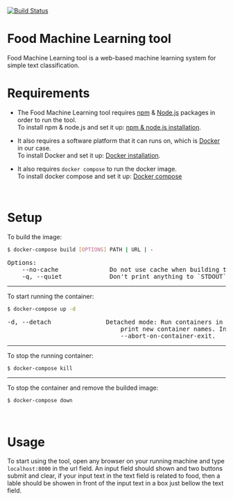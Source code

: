 [![Build Status](https://app.travis-ci.com/FaisalAldarees/Workshop-02-CS392-04-171.svg?branch=main)](https://app.travis-ci.com/FaisalAldarees/Workshop-02-CS392-04-171)

# Food Machine Learning tool

Food Machine Learning tool is a web-based machine learning system for simple text classification.
<br>

# Requirements

- The Food Machine Learning tool requires [npm](https://www.npmjs.com/) & [Node.js](https://nodejs.org/en/) packages in order to run the tool.<br>
To install npm & node.js and set it up: [npm & node.js installation](https://docs.npmjs.com/getting-started).<br>
- It also requires a software platform that it can runs on, which is [Docker](https://www.docker.com/) in our case.<br>
To install Docker and set it up: [Docker installation](https://docs.docker.com/desktop/).<br>

- It also requires `docker compose` to run the docker image.<br>
To install docker compose and set it up: [Docker compose](https://docs.docker.com/compose/install/)
<br>

# Setup

To build the image:
```Bash
$ docker-compose build [OPTIONS] PATH | URL | -
```
<pre>
Options:
    --no-cache              Do not use cache when building the image.
    -q, --quiet             Don't print anything to `STDOUT`.
</pre>
___
To start running the container:
```Bash
$ docker-compose up -d
```
<pre>
-d, --detach               Detached mode: Run containers in the background,
                               print new container names. Incompatible with
                               --abort-on-container-exit.
</pre>
___
To stop the running container:
```Bash
$ docker-compose kill
```
___
To stop the container and remove the builded image:
```Bash
$ docker-compose down
```
<br>

# Usage
To start using the tool, open any browser on your running machine and type `localhost:8000` in the url field. An input field should shown and two buttons submit and clear, if your input text in the text field is related to food, then a lable should be showen in front of the input text in a box just bellow the text field.